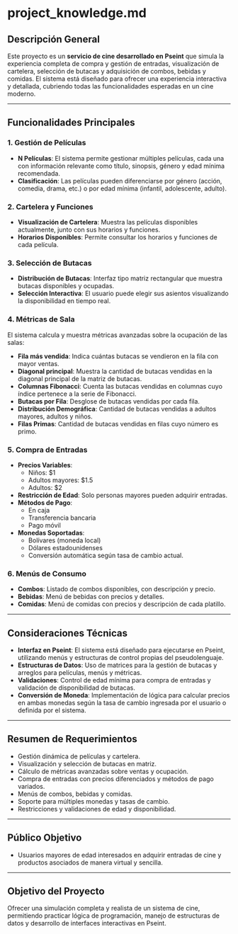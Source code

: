 # project_knowledge.md

## Descripción General

Este proyecto es un **servicio de cine desarrollado en Pseint** que simula la experiencia completa de compra y gestión de entradas, visualización de cartelera, selección de butacas y adquisición de combos, bebidas y comidas. El sistema está diseñado para ofrecer una experiencia interactiva y detallada, cubriendo todas las funcionalidades esperadas en un cine moderno.

---

## Funcionalidades Principales

### 1. Gestión de Películas

- **N Películas**: El sistema permite gestionar múltiples películas, cada una con información relevante como título, sinopsis, género y edad mínima recomendada.
- **Clasificación**: Las películas pueden diferenciarse por género (acción, comedia, drama, etc.) o por edad mínima (infantil, adolescente, adulto).

### 2. Cartelera y Funciones

- **Visualización de Cartelera**: Muestra las películas disponibles actualmente, junto con sus horarios y funciones.
- **Horarios Disponibles**: Permite consultar los horarios y funciones de cada película.

### 3. Selección de Butacas

- **Distribución de Butacas**: Interfaz tipo matriz rectangular que muestra butacas disponibles y ocupadas.
- **Selección Interactiva**: El usuario puede elegir sus asientos visualizando la disponibilidad en tiempo real.

### 4. Métricas de Sala

El sistema calcula y muestra métricas avanzadas sobre la ocupación de las salas:

- **Fila más vendida**: Indica cuántas butacas se vendieron en la fila con mayor ventas.
- **Diagonal principal**: Muestra la cantidad de butacas vendidas en la diagonal principal de la matriz de butacas.
- **Columnas Fibonacci**: Cuenta las butacas vendidas en columnas cuyo índice pertenece a la serie de Fibonacci.
- **Butacas por Fila**: Desglose de butacas vendidas por cada fila.
- **Distribución Demográfica**: Cantidad de butacas vendidas a adultos mayores, adultos y niños.
- **Filas Primas**: Cantidad de butacas vendidas en filas cuyo número es primo.

### 5. Compra de Entradas

- **Precios Variables**:
  - Niños: $1
  - Adultos mayores: $1.5
  - Adultos: $2
- **Restricción de Edad**: Solo personas mayores pueden adquirir entradas.
- **Métodos de Pago**:
  - En caja
  - Transferencia bancaria
  - Pago móvil
- **Monedas Soportadas**:
  - Bolívares (moneda local)
  - Dólares estadounidenses
  - Conversión automática según tasa de cambio actual.

### 6. Menús de Consumo

- **Combos**: Listado de combos disponibles, con descripción y precio.
- **Bebidas**: Menú de bebidas con precios y detalles.
- **Comidas**: Menú de comidas con precios y descripción de cada platillo.

---

## Consideraciones Técnicas

- **Interfaz en Pseint**: El sistema está diseñado para ejecutarse en Pseint, utilizando menús y estructuras de control propias del pseudolenguaje.
- **Estructuras de Datos**: Uso de matrices para la gestión de butacas y arreglos para películas, menús y métricas.
- **Validaciones**: Control de edad mínima para compra de entradas y validación de disponibilidad de butacas.
- **Conversión de Moneda**: Implementación de lógica para calcular precios en ambas monedas según la tasa de cambio ingresada por el usuario o definida por el sistema.

---

## Resumen de Requerimientos

- Gestión dinámica de películas y cartelera.
- Visualización y selección de butacas en matriz.
- Cálculo de métricas avanzadas sobre ventas y ocupación.
- Compra de entradas con precios diferenciados y métodos de pago variados.
- Menús de combos, bebidas y comidas.
- Soporte para múltiples monedas y tasas de cambio.
- Restricciones y validaciones de edad y disponibilidad.

---

## Público Objetivo

- Usuarios mayores de edad interesados en adquirir entradas de cine y productos asociados de manera virtual y sencilla.

---

## Objetivo del Proyecto

Ofrecer una simulación completa y realista de un sistema de cine, permitiendo practicar lógica de programación, manejo de estructuras de datos y desarrollo de interfaces interactivas en Pseint.

